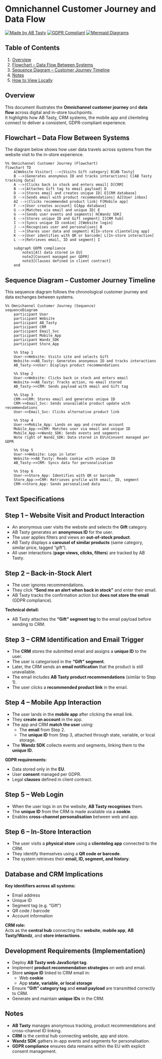 # Omnichannel Customer Journey and Data Flow

[![Made by AB Tasty](https://img.shields.io/badge/Made%20with%20%E2%9D%A4%EF%B8%8F%20by-AB%20Tasty-red.svg)](https://www.abtasty.com)
[![GDPR Compliant](https://img.shields.io/badge/GDPR-Compliant-green.svg)](#)
[![Mermaid Diagrams](https://img.shields.io/badge/Visualised%20with-Mermaid-blue.svg)](https://mermaid.js.org)


## Table of Contents
1. [Overview](#overview)
2. [Flowchart – Data Flow Between Systems](#flowchart--data-flow-between-systems)
3. [Sequence Diagram – Customer Journey Timeline](#sequence-diagram--customer-journey-timeline)
4. [Notes](#notes)
5. [How to View Locally](#how-to-view-locally)


## Overview

This document illustrates the **Omnichannel customer journey** and **data flow** across digital and in-store touchpoints.  
It highlights how AB Tasty, CRM systems, the mobile app and clienteling connect to deliver a consistent, GDPR-compliant experience.


## Flowchart – Data Flow Between Systems

The diagram below shows how user data travels across systems from the website visit to the in-store experience.

```mermaid
%% Omnichannel Customer Journey (Flowchart)
flowchart TD
    A[Website Visitor] -->|Visits Gift category| B[AB Tasty]
    B -->|Generates anonymous ID and tracks interactions| C[AB Tasty tracking data]
    A -->|Clicks back in stock and enters email| D[CRM]
    B -->|Attaches Gift tag to email payload| D
    D -->|Stores email and creates unique ID| E[CRM database]
    D -->|Sends email with product recommendations| A2[User inbox]
    A2 -->|Clicks recommended product link| F[Mobile app]
    F -->|User creates account| G[App database]
    G -->|Matches via email and unique ID| E
    G -->|Sends user events and segments| H[Wandz SDK]
    E -->|Stores unique ID and Gift segment| I[CRM hub]
    I -->|Syncs unique ID cookie| J[Website login]
    J -->|Recognises user and personalises| B
    I -->|Shares user data and segment| K[In-store clienteling app]
    K -->|User identifies with QR or barcode| L[In-store interaction]
    L -->|Retrieves email, ID and segment| I

    subgraph GDPR compliance
        note1[All data stored in EU]
        note2[Consent managed per GDPR]
        note3[Clauses defined in client contract]
    end
```


## Sequence Diagram – Customer Journey Timeline

This sequence diagram follows the chronological customer journey and data exchanges between systems.

```mermaid
%% Omnichannel Customer Journey (Sequence)
sequenceDiagram
    participant User
    participant Website
    participant AB_Tasty
    participant CRM
    participant Email_Svc
    participant Mobile_App
    participant Wandz_SDK
    participant Store_App

    %% Step 1
    User->>Website: Visits site and selects Gift
    Website->>AB_Tasty: Generates anonymous ID and tracks interactions
    AB_Tasty->>User: Displays product recommendations

    %% Step 2
    User->>Website: Clicks back in stock and enters email
    Website->>AB_Tasty: Tracks action, no email stored
    AB_Tasty->>CRM: Sends payload with email and Gift tag

    %% Step 3
    CRM->>CRM: Stores email and generates unique ID
    CRM->>Email_Svc: Sends unavailable product update with recommendations
    User->>Email_Svc: Clicks alternative product link

    %% Step 4
    User->>Mobile_App: Lands on app and creates account
    Mobile_App->>CRM: Matches user via email and unique ID
    Mobile_App->>Wandz_SDK: Sends events and segments
    Note right of Wandz_SDK: Data stored in EU\nConsent managed per GDPR

    %% Step 5
    User->>Website: Logs in later
    Website->>AB_Tasty: Reads cookie with unique ID
    AB_Tasty->>CRM: Syncs data for personalisation

    %% Step 6
    User->>Store_App: Identifies with QR or barcode
    Store_App->>CRM: Retrieves profile with email, ID, segment
    CRM->>Store_App: Sends personalised data
```

## Text Specifications

## Step 1 – Website Visit and Product Interaction
- An anonymous user visits the website and selects the **Gift** category.  
- AB Tasty generates an **anonymous ID** for the user.  
- The user applies filters and views an **out-of-stock product**.  
- AB Tasty displays a **carousel of similar products** (same category, similar price, tagged “gift”).  
- All user interactions (**page views, clicks, filters**) are tracked by AB Tasty.


## Step 2 – Back-in-Stock Alert
- The user ignores recommendations.  
- They click **“Send me an alert when back in stock”** and enter their email.  
- AB Tasty tracks the confirmation action but **does not store the email** (GDPR compliance).  

**Technical detail:**  
- AB Tasty attaches the **“Gift” segment tag** to the email payload before sending to CRM.


## Step 3 – CRM Identification and Email Trigger
- The **CRM** stores the submitted email and assigns a **unique ID** to the user.  
- The user is categorised in the **“Gift” segment**.  
- Later, the CRM sends an **email notification** that the product is still unavailable.  
- The email includes **AB Tasty product recommendations** (similar to Step 1).  
- The user clicks a **recommended product link** in the email.


## Step 4 – Mobile App Interaction
- The user lands in the **mobile app** after clicking the email link.  
- They **create an account** in the app.  
- The app and CRM **match the user** using:  
  - The **email** from Step 2.  
  - The **unique ID** from Step 3, attached through state, variable, or local storage.  
- The **Wandz SDK** collects events and segments, linking them to the **unique ID**.  

**GDPR requirements:**  
- Data stored only in the **EU**.  
- User **consent** managed per GDPR.  
- Legal **clauses** defined in client contract.



## Step 5 – Web Login
- When the user logs in on the website, **AB Tasty recognises** them.  
- The **unique ID** from the CRM is made available via a **cookie**.  
- Enables **cross-channel personalisation** between web and app.



## Step 6 – In-Store Interaction
- The user visits a **physical store** using a **clienteling app** connected to the CRM.  
- They identify themselves using a **QR code or barcode**.  
- The system retrieves their **email, ID, segment, and history**.



## Database and CRM Implications
**Key identifiers across all systems:**
- Email address  
- Unique ID  
- Segment tag (e.g. “Gift”)  
- QR code / barcode  
- Account information  

**CRM role:**  
Acts as the **central hub** connecting the **website**, **mobile app**, **AB Tasty/Wandz**, and **store interactions**.



## Development Requirements (Implementation)
- Deploy **AB Tasty web JavaScript tag**.  
- Implement **product recommendation strategies** on web and email.  
- Store **unique ID** linked to CRM email in:  
  - Web **cookie**  
  - App **state, variable, or local storage**  
- Ensure **“Gift” category tag** and **email payload** are transmitted correctly to CRM.  
- Generate and maintain **unique IDs** in the CRM.



## Notes
- **AB Tasty** manages anonymous tracking, product recommendations and cross-channel ID linking.  
- **CRM** is the central hub connecting website, app and store.  
- **Wandz SDK** gathers in-app events and segments for personalisation.  
- **GDPR compliance** ensures data remains within the EU with explicit consent management.
